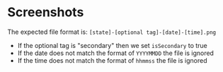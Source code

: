 # Screenshots

The expected file format is: `[state]-[optional tag]-[date]-[time].png`

- If the optional tag is "secondary" then we set `isSecondary` to true
- If the date does not match the format of `YYYYMMDD` the file is ignored
- If the time does not match the format of `hhmmss` the file is ignored
